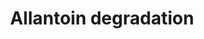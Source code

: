 ---
annotations:
- id: PW:0000036
  parent: classic metabolic pathway
  type: Pathway Ontology
  value: nitrogen metabolic pathway
- id: PW:0000002
  parent: classic metabolic pathway
  type: Pathway Ontology
  value: classic metabolic pathway
authors:
- M.Braymer
- MaintBot
- Michiel
- Egonw
- Mkutmon
- Khanspers
- Eweitz
citedin: ''
communities: []
description: 'The allantoin degradation pathway, which converts allantoin to ammonia
  and carbon dioxide, allows S. cerevisiae to use allantoin as a sole nitrogen source.
  Conversion of allantoin to ammonia is carried out by the DAL1, DAL2, and DAL3 gene
  products, which work sequentially to generate urea (CITS: [3915539]).  Urea is then
  degraded to ammonia in a two-step process by the DUR1,2 protein, a multifunctional
  single enzyme originally thought to be encoded by two tightly-linked genes (hence
  the name DUR1,2; (CITS: [6105114]).  The allantoin catabolic pathway genes are regulated
  by a general signal that responds to the availability of readily utilizable nitrogen
  sources, and also by pathway-specific induction by allantoin or the intermediate
  allophanate.  These regulatory effects are mediated by cis-acting DNA elements and
  the trans-acting factors Gln3p, Gat1p, Dal80p, Dal81p, and Dal82p (CITS: [10488154])(CITS:
  [12062797])(CITS: [10702289])(CITS: [7899074]).   Source: [SGD pathways](http://pathway.yeastgenome.org/server.html)'
last-edited: 2025-06-22
ndex: null
organisms:
- Saccharomyces cerevisiae
redirect_from:
- /index.php/Pathway:WP328
- /instance/WP328
- /instance/WP328_r139545
revision: r139545
schema-jsonld:
- '@context': https://schema.org/
  '@id': https://wikipathways.github.io/pathways/WP328.html
  '@type': Dataset
  creator:
    '@type': Organization
    name: WikiPathways
  description: 'The allantoin degradation pathway, which converts allantoin to ammonia
    and carbon dioxide, allows S. cerevisiae to use allantoin as a sole nitrogen source.
    Conversion of allantoin to ammonia is carried out by the DAL1, DAL2, and DAL3
    gene products, which work sequentially to generate urea (CITS: [3915539]).  Urea
    is then degraded to ammonia in a two-step process by the DUR1,2 protein, a multifunctional
    single enzyme originally thought to be encoded by two tightly-linked genes (hence
    the name DUR1,2; (CITS: [6105114]).  The allantoin catabolic pathway genes are
    regulated by a general signal that responds to the availability of readily utilizable
    nitrogen sources, and also by pathway-specific induction by allantoin or the intermediate
    allophanate.  These regulatory effects are mediated by cis-acting DNA elements
    and the trans-acting factors Gln3p, Gat1p, Dal80p, Dal81p, and Dal82p (CITS: [10488154])(CITS:
    [12062797])(CITS: [10702289])(CITS: [7899074]).   Source: [SGD pathways](http://pathway.yeastgenome.org/server.html)'
  keywords:
  - (S)-ureidoglycolate
  - ADP
  - ATP
  - CO2
  - DAL1
  - DAL2
  - DAL3
  - DUR1,2
  - H+
  - H₂O
  - NH3
  - allantoate
  - allantoin
  - glyoxylate
  - phosphate
  - urea
  - urea-1-carboxylate
  license: CC0
  name: Allantoin degradation
seo: CreativeWork
title: Allantoin degradation
wpid: WP328
---